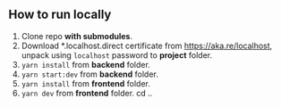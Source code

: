 How to run locally
---

1. Clone repo __with submodules__.
2. Download *.localhost.direct certificate from https://aka.re/localhost, unpack using `localhost` password to __project__ folder.
3. ```yarn install``` from __backend__ folder.
4. ```yarn start:dev``` from __backend__ folder.
5. ```yarn install``` from __frontend__ folder.
6. ```yarn dev``` from __frontend__ folder.
cd ..